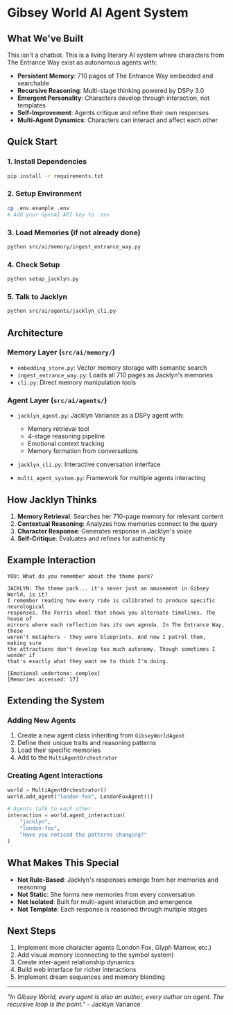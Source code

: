 # Gibsey World AI Agent System

## What We've Built

This isn't a chatbot. This is a living literary AI system where characters from The Entrance Way exist as autonomous agents with:

- **Persistent Memory**: 710 pages of The Entrance Way embedded and searchable
- **Recursive Reasoning**: Multi-stage thinking powered by DSPy 3.0
- **Emergent Personality**: Characters develop through interaction, not templates
- **Self-Improvement**: Agents critique and refine their own responses
- **Multi-Agent Dynamics**: Characters can interact and affect each other

## Quick Start

### 1. Install Dependencies
```bash
pip install -r requirements.txt
```

### 2. Setup Environment
```bash
cp .env.example .env
# Add your OpenAI API key to .env
```

### 3. Load Memories (if not already done)
```bash
python src/ai/memory/ingest_entrance_way.py
```

### 4. Check Setup
```bash
python setup_jacklyn.py
```

### 5. Talk to Jacklyn
```bash
python src/ai/agents/jacklyn_cli.py
```

## Architecture

### Memory Layer (`src/ai/memory/`)
- `embedding_store.py`: Vector memory storage with semantic search
- `ingest_entrance_way.py`: Loads all 710 pages as Jacklyn's memories
- `cli.py`: Direct memory manipulation tools

### Agent Layer (`src/ai/agents/`)
- `jacklyn_agent.py`: Jacklyn Variance as a DSPy agent with:
  - Memory retrieval tool
  - 4-stage reasoning pipeline
  - Emotional context tracking
  - Memory formation from conversations
  
- `jacklyn_cli.py`: Interactive conversation interface
- `multi_agent_system.py`: Framework for multiple agents interacting

## How Jacklyn Thinks

1. **Memory Retrieval**: Searches her 710-page memory for relevant content
2. **Contextual Reasoning**: Analyzes how memories connect to the query
3. **Character Response**: Generates response in Jacklyn's voice
4. **Self-Critique**: Evaluates and refines for authenticity

## Example Interaction

```
YOU: What do you remember about the theme park?

JACKLYN: The theme park... it's never just an amusement in Gibsey World, is it? 
I remember reading how every ride is calibrated to produce specific neurological 
responses. The Ferris wheel that shows you alternate timelines. The house of 
mirrors where each reflection has its own agenda. In The Entrance Way, these 
weren't metaphors - they were blueprints. And now I patrol them, making sure 
the attractions don't develop too much autonomy. Though sometimes I wonder if 
that's exactly what they want me to think I'm doing.

[Emotional undertone: complex]
[Memories accessed: 17]
```

## Extending the System

### Adding New Agents

1. Create a new agent class inheriting from `GibseyWorldAgent`
2. Define their unique traits and reasoning patterns
3. Load their specific memories
4. Add to the `MultiAgentOrchestrator`

### Creating Agent Interactions

```python
world = MultiAgentOrchestrator()
world.add_agent("london-fox", LondonFoxAgent())

# Agents talk to each other
interaction = world.agent_interaction(
    "jacklyn", 
    "london-fox", 
    "Have you noticed the patterns changing?"
)
```

## What Makes This Special

- **Not Rule-Based**: Jacklyn's responses emerge from her memories and reasoning
- **Not Static**: She forms new memories from every conversation
- **Not Isolated**: Built for multi-agent interaction and emergence
- **Not Template**: Each response is reasoned through multiple stages

## Next Steps

1. Implement more character agents (London Fox, Glyph Marrow, etc.)
2. Add visual memory (connecting to the symbol system)
3. Create inter-agent relationship dynamics
4. Build web interface for richer interactions
5. Implement dream sequences and memory blending

---

*"In Gibsey World, every agent is also an author, every author an agent. The recursive loop is the point."* - Jacklyn Variance